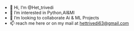 - 👋 Hi, I’m @Het_trivedi
- 👀 I’m interested in Python,AI&Ml
- 💞️ I’m looking to collaborate Ai & ML Projects
- 📫 reach me here or on my mail at hettrivedi63@gmail.com

<!---
Hettrivedi/Hettrivedi is a ✨ special ✨ repository because its `README.md` (this file) appears on your GitHub profile.
You can click the Preview link to take a look at your changes.
--->
